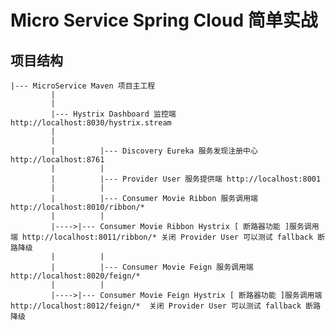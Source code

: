 # Micro Service Spring Cloud 简单实战

## 项目结构

    |--- MicroService Maven 项目主工程
             |
             |
             |--- Hystrix Dashboard 监控端 http://localhost:8030/hystrix.stream
             |
             |
             |          |--- Discovery Eureka 服务发现注册中心 http://localhost:8761
             |          |
             |          |--- Provider User 服务提供端 http://localhost:8001
             |          |
             |          |--- Consumer Movie Ribbon 服务调用端 http://localhost:8010/ribbon/*
             |          |
             |---->|--- Consumer Movie Ribbon Hystrix [ 断路器功能 ]服务调用端 http://localhost:8011/ribbon/* 关闭 Provider User 可以测试 fallback 断路降级
             |          |
             |          |--- Consumer Movie Feign 服务调用端 http://localhost:8020/feign/*
             |          |
             |---->|--- Consumer Movie Feign Hystrix [ 断路器功能 ]服务调用端  http://localhost:8012/feign/*  关闭 Provider User 可以测试 fallback 断路降级
